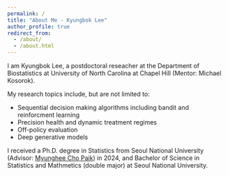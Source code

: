 ```yaml
---
permalink: /
title: "About Me - Kyungbok Lee"
author_profile: true
redirect_from: 
  - /about/
  - /about.html
---
```


I am Kyungbok Lee, a postdoctoral reseacher at the Department of Biostatistics at University of North Carolina at Chapel Hill (Mentor: Michael Kosorok).

 My research topics include, but are not limited to:
- Sequential decision making algorithms including bandit and reinforcment learning
- Precision health and dynamic treatment regimes
- Off-policy evaluation
- Deep generative models

I received a Ph.D. degree in Statistics from Seoul National University (Advisor: [Myunghee Cho Paik](https://scholar.google.com/citations?user=ww1zLWEAAAAJ&hl=en)) in 2024, and Bachelor of Science in Statistics and Mathmetics (double major) at Seoul National University.
